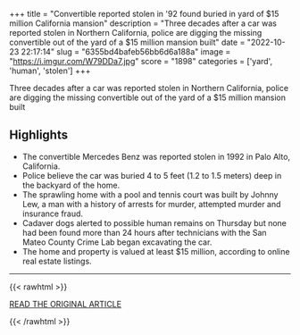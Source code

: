 +++
title = "Convertible reported stolen in '92 found buried in yard of $15 million California mansion"
description = "Three decades after a car was reported stolen in Northern California, police are digging the missing convertible out of the yard of a $15 million mansion built"
date = "2022-10-23 22:17:14"
slug = "6355bd4bafeb56bb6d6a188a"
image = "https://i.imgur.com/W79DDa7.jpg"
score = "1898"
categories = ['yard', 'human', 'stolen']
+++

Three decades after a car was reported stolen in Northern California, police are digging the missing convertible out of the yard of a $15 million mansion built

## Highlights

- The convertible Mercedes Benz was reported stolen in 1992 in Palo Alto, California.
- Police believe the car was buried 4 to 5 feet (1.2 to 1.5 meters) deep in the backyard of the home.
- The sprawling home with a pool and tennis court was built by Johnny Lew, a man with a history of arrests for murder, attempted murder and insurance fraud.
- Cadaver dogs alerted to possible human remains on Thursday but none had been found more than 24 hours after technicians with the San Mateo County Crime Lab began excavating the car.
- The home and property is valued at least $15 million, according to online real estate listings.

---

{{< rawhtml >}}
  <p class="article-category">
    <a target="_blank" href="https://www.nbcnews.com/news/us-news/convertible-reported-stolen-92-found-buried-yard-15-million-california-rcna53602">READ THE ORIGINAL ARTICLE</a>
  </p>
{{< /rawhtml >}}
